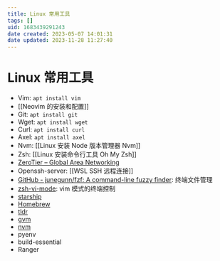 ```yaml
---
title: Linux 常用工具
tags: []
uid: 1683439291243
date created: 2023-05-07 14:01:31
date updated: 2023-11-28 11:27:40
---
```


# Linux 常用工具

- Vim: `apt install vim`
- [[Neovim 的安装和配置]]
- Git: `apt install git`
- Wget: `apt install wget`
- Curl: `apt install curl`
- Axel: `apt install axel`
- Nvm: [[Linux 安装 Node 版本管理器 Nvm]]
- Zsh: [[Linux 安装命令行工具 Oh My Zsh]]
- [ZeroTier – Global Area Networking](https://www.zerotier.com/)
- Openssh-server: [[WSL SSH 远程连接]]
- [GitHub - junegunn/fzf: A command-line fuzzy finder](https://github.com/junegunn/fzf#installation): 终端文件管理
- [zsh-vi-mode](https://github.com/jeffreytse/zsh-vi-mode): vim 模式的终端控制
- [starship](https://github.com/starship/starship)
- [Homebrew](https://brew.sh/)
- [tldr](https://github.com/tldr-pages/tldr)
- [gvm](https://github.com/moovweb/gvm)
- [nvm](https://github.com/nvm-sh/nvm)
- pyenv
- build-essential
- Ranger
